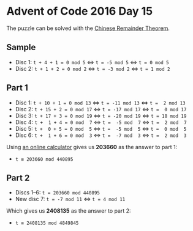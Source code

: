 # Advent of Code 2016 Day 15

The puzzle can be solved with the [Chinese Remainder
Theorem](https://en.wikipedia.org/wiki/Chinese_remainder_theorem).

## Sample

- Disc 1: `t + 4 + 1 = 0 mod 5` ⇔ `t = -5 mod 5` ⇔ `t = 0 mod 5`
- Disc 2: `t + 1 + 2 = 0 mod 2` ⇔ `t = -3 mod 2` ⇔ `t = 1 mod 2`

## Part 1

- Disc 1: `t + 10 + 1 = 0 mod 13` ⇔ `t = -11 mod 13` ⇔ `t =  2 mod 13`
- Disc 2: `t + 15 + 2 = 0 mod 17` ⇔ `t = -17 mod 17` ⇔ `t =  0 mod 17`
- Disc 3: `t + 17 + 3 = 0 mod 19` ⇔ `t = -20 mod 19` ⇔ `t = 18 mod 19`
- Disc 4: `t +  1 + 4 = 0 mod  7` ⇔ `t =  -5 mod  7` ⇔ `t =  2 mod  7`
- Disc 5: `t +  0 + 5 = 0 mod  5` ⇔ `t =  -5 mod  5` ⇔ `t =  0 mod  5`
- Disc 6: `t +  1 + 6 = 0 mod  3` ⇔ `t =  -7 mod  3` ⇔ `t =  2 mod  3`

Using [an online
calculator](https://www.omnicalculator.com/math/chinese-remainder) gives us
**203660** as the answer to part 1:

- `t ≡ 203660 mod 440895`

## Part 2

- Discs 1–6: `t = 203660 mod 440895`
- New disc 7: `t = -7 mod 11` ⇔ `t = 4 mod 11`

Which gives us **2408135** as the answer to part 2:

- `t ≡ 2408135 mod 4849845`
